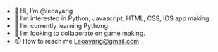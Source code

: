 - 👋 Hi, I’m @leoayarig
- 👀 I’m interested in Python, Javascript, HTML, CSS, IOS app making.
- 🌱 I’m currently learning Pythong
- 💞️ I’m looking to collaborate on game making. 
- 📫 How to reach me Leoayarig@gmail.com

<!---
leoayarig/leoayarig is a ✨ special ✨ repository because its `README.md` (this file) appears on your GitHub profile.
You can click the Preview link to take a look at your changes.
--->
